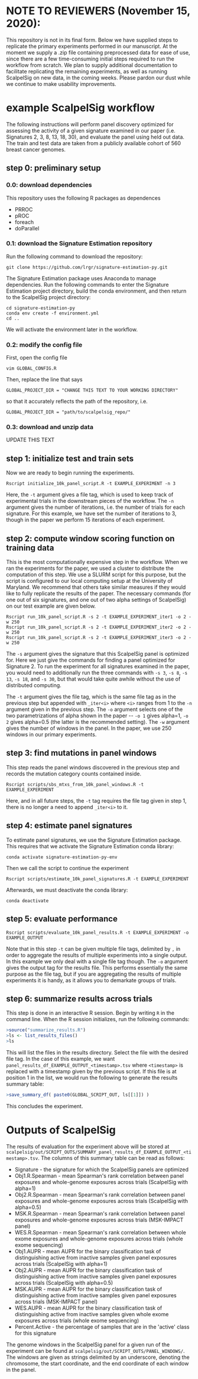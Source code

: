 # NOTE TO REVIEWERS (November 15, 2020):
This repository is not in its final form. Below we have supplied steps to replicate the primary experiments performed in our manuscript. At the moment we supply a .zip file containing preprocessed data for ease of use, since there are a few time-consuming initial steps required to run the workflow from scratch. We plan to supply additional documentation to facilitate replicating the remaining experiments, as well as running ScalpelSig on new data, in the coming weeks. Please pardon our dust while we continue to make usability improvements.

# example ScalpelSig workflow
The following instructions will perform panel discovery optimized for assessing the activity of a given signature examined in our paper (i.e. Signatures 2, 3, 8, 13, 18, 30), and evaluate the panel using held out data. The train and test data are taken from a publicly available cohort of 560 breast cancer genomes.

## step 0: preliminary setup

### 0.0: download dependencies
This repository uses the following R packages as dependences
- PRROC
- pROC
- foreach
- doParallel

### 0.1: download the Signature Estimation repository
Run the following command to download the repository:
``` 
git clone https://github.com/lrgr/signature-estimation-py.git
```
The Signature Estimation package uses Anaconda to manage dependencies. Run the following commands to enter the Signature Estimation project directory, build the conda environment, and then return to the ScalpelSig project directory:
```
cd signature-estimation-py
conda env create -f environment.yml
cd ..
```
We will activate the environment later in the workflow.

### 0.2: modify the config file
First, open the config file
``` 
vim GLOBAL_CONFIG.R 
```

Then, replace the line that says 
``` 
GLOBAL_PROJECT_DIR = "CHANGE THIS TEXT TO YOUR WORKING DIRECTORY" 
```
so that it accurately reflects the path of the repository, i.e.
```
GLOBAL_PROJECT_DIR = "path/to/scalpelsig_repo/"
```

### 0.3: download and unzip data
UPDATE THIS TEXT

## step 1: initialize test and train sets
Now we are ready to begin running the experiments. 
```
Rscript initialize_10k_panel_script.R -t EXAMPLE_EXPERIMENT -n 3
```
Here, the `-t` argument gives a file tag, which is used to keep track of experimental trials in the downstream pieces of the workflow. The `-n` argument gives the number of iterations, i.e. the number of trials for each signature. For this example, we have set the number of iterations to 3, though in the paper we perform 15 iterations of each experiment.

## step 2: compute window scoring function on training data
This is the most computationally expensive step in the workflow. When we ran the experiments for the paper, we used a cluster to distribute the computation of this step. We use a SLURM script for this purpose, but the script is configured to our local computing setup at the University of Maryland. We recommend that others take similar measures if they would like to fully replicate the results of the paper. The necessary commands (for one out of six signatures, and one out of two alpha settings of ScalpelSig) on our test example are given below.

```
Rscript run_10k_panel_script.R -s 2 -t EXAMPLE_EXPERIMENT_iter1 -o 2 -w 250
Rscript run_10k_panel_script.R -s 2 -t EXAMPLE_EXPERIMENT_iter2 -o 2 -w 250
Rscript run_10k_panel_script.R -s 2 -t EXAMPLE_EXPERIMENT_iter3 -o 2 -w 250
```
The `-s` argument gives the signature that this ScalpelSig panel is optimized for. Here we just give the commands for finding a panel optimized for Signature 2. To run the experiment for all signatures examined in the paper, you would need to additionally run the three commands with `-s 3`, `-s 8`, `-s 13`, `-s 18`, and `-s 30`, but that would take quite awhile without the use of distributed computing. 

The `-t` argument gives the file tag, which is the same file tag as in the previous step but appended with `_iter<i>` where `<i>` ranges from 1 to the `-n` argument given in the previous step. The `-o` argument selects one of the two parametrizations of alpha shown in the paper -- `-o 1` gives alpha=1, `-o 2` gives alpha=0.5 (the latter is the recommended setting). The `-w` argument gives the number of windows in the panel. In the paper, we use 250 windows in our primary experiments.

## step 3: find mutations in panel windows
This step reads the panel windows discovered in the previous step and records the mutation category counts contained inside.
```
Rscript scripts/sbs_mtxs_from_10k_panel_windows.R -t EXAMPLE_EXPERIMENT
```
Here, and in all future steps, the `-t` tag requires the file tag given in step 1, there is no longer a need to append `_iter<i>` to it.

## step 4: estimate panel signatures
To estimate panel signatures, we use the Signature Estimation package. This requires that we activate the Signature Estimation conda library:

```conda activate signature-estimation-py-env```

Then we call the script to continue the experiment

```Rscript scripts/estimate_10k_panel_signatures.R -t EXAMPLE_EXPERIMENT```

Afterwards, we must deactivate the conda library:

```conda deactivate```

## step 5: evaluate performance

```
Rscript scripts/evaluate_10k_panel_results.R -t EXAMPLE_EXPERIMENT -o EXAMPLE_OUTPUT 
```
Note that in this step `-t` can be given multiple file tags, delimited by `,` in order to aggregate the results of multiple experiments into a single output. In this example we only deal with a single file tag though. The `-o` argument gives the output tag for the results file. This performs essentially the same purpose as the file tag, but if you are aggregating the results of multiple experiments it is handy, as it allows you to demarkate groups of trials.

## step 6: summarize results across trials
This step is done in an interactive R session. Begin by writing `R` in the command line. When the R session initializes, run the following commands:

```R
>source("summarize_results.R")
>ls <- list_results_files()
>ls
```
This will list the files in the results directory. Select the file with the desired file tag. In the case of this example, we want `panel_results_df_EXAMPLE_OUTPUT_<timestamp>.tsv` where `<timestamp>` is replaced with a timestamp given by the previous script. If this file is at position 1 in the list, we would run the following to generate the results summary table:

```R
>save_summary_df( paste0(GLOBAL_SCRIPT_OUT, ls[[1]]) )
```

This concludes the experiment.

# Outputs of ScalpelSig

The results of evaluation for the experiment above will be stored at `scalpelsig/out/SCRIPT_OUTS/SUMMARY_panel_results_df_EXAMPLE_OUTPUT_<timestamp>.tsv`. The columns of this summary table can be read as follows:

- Signature - the signature for which the ScalpelSig panels are optimized
- Obj1.R.Spearman - mean Spearman's rank correlation between panel exposures and whole-genome exposures across trials (ScalpelSig with alpha=1)
- Obj2.R.Spearman - mean Spearman's rank correlation between panel exposures and whole-genome exposures across trials (ScalpelSig with alpha=0.5)
- MSK.R.Spearman - mean Spearman's rank correlation between panel exposures and whole-genome exposures across trials (MSK-IMPACT panel)
- WES.R.Spearman - mean Spearman's rank correlation between whole exome exposures and whole-genome exposures across trials (whole exome sequencing)
- Obj1.AUPR - mean AUPR for the binary classification task of distinguishing active from inactive samples given panel exposures across trials (ScalpelSig with alpha=1)
- Obj2.AUPR - mean AUPR for the binary classification task of distinguishing active from inactive samples given panel exposures across trials (ScalpelSig with alpha=0.5)
- MSK.AUPR - mean AUPR for the binary classification task of distinguishing active from inactive samples given panel exposures across trials (MSK-IMPACT panel)
- WES.AUPR - mean AUPR for the binary classification task of distinguishing active from inactive samples given whole exome exposures across trials (whole exome sequencing)
- Percent.Active - the percentage of samples that are in the 'active' class for this signature

The genome windows in the ScalpelSig panel for a given run of the experiment can be found at `scalpelsig/out/SCRIPT_OUTS/PANEL_WINDOWS/`. The windows are given as strings delimited by an underscore, denoting the chromosome, the start coordinate, and the end coordinate of each window in the panel.
